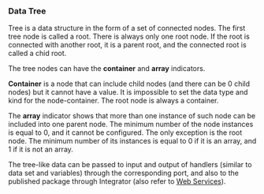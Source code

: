 
### Data Tree
Tree is a data structure in the form of a set of connected nodes. The first tree node is called a root. There is always only one root node. If the root is connected with another root, it is a parent root, and the connected root is called a chid root.

The tree nodes can have the **container** and **array** indicators.

**Container** is a node that can include child nodes (and there can be 0 child nodes) but it cannot have a value. It is impossible to set the data type and kind for the node-container. The root node is always a container.

The **array** indicator shows that more than one instance of such node can be included into one parent node. The minimum number of the node instances is equal to 0, and it cannot be configured. The only exception is the root node. The minimum number of its instances is equal to 0 if it is an array, and 1 if it is not an array.

The tree-like data can be passed to input and output of handlers (similar to data set and variables) through the corresponding port, and also to the published package through Integrator (also refer to [Web Services](../../integration/web-services/README.md)).